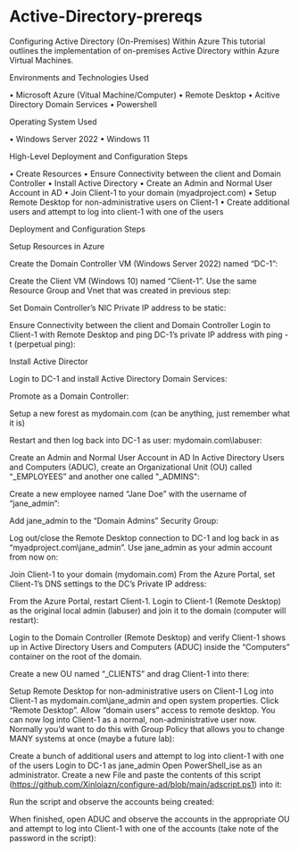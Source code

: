 # Active-Directory-prereqs



Configuring Active Directory (On-Premises)       Within Azure
This tutorial outlines the implementation of on-premises Active Directory within Azure Virtual Machines.

Environments and Technologies Used

•	Microsoft Azure (Vitual Machine/Computer)
•	Remote Desktop
•	Acitive Directory Domain Services
•	Powershell


Operating System Used

•	Windows Server 2022
•	Windows  11


High-Level Deployment and Configuration Steps

•	Create Resources
•	Ensure Connectivity between the client and Domain Controller
•	Install Active Directory
•	Create an Admin and Normal User Account in AD
•	Join Client-1 to your domain (myadproject.com)
•	Setup Remote Desktop for non-administrative users on Client-1
•	Create additional users and attempt to log into client-1 with one of the users


Deployment and Configuration Steps


Setup Resources in Azure

Create the Domain Controller VM (Windows Server 2022) named “DC-1”:




























Create the Client VM (Windows 10) named “Client-1”. Use the same Resource Group and Vnet that was created in previous step:


Set Domain Controller’s NIC Private IP address to be static:



















Ensure Connectivity between the client and Domain Controller
Login to Client-1 with Remote Desktop and ping DC-1’s private IP address with ping -t (perpetual ping):














Install Active Director

Login to DC-1 and install Active Directory Domain Services:

Promote as a Domain Controller:



Setup a new forest as mydomain.com (can be anything, just remember what it is)

 

Restart and then log back into DC-1 as user: mydomain.com\labuser:

























Create an Admin and Normal User Account in AD
In Active Directory Users and Computers (ADUC), create an Organizational Unit (OU) called “_EMPLOYEES” and another one called "_ADMINS":






















Create a new employee named “Jane Doe” with the username of “jane_admin”:

























Add jane_admin to the “Domain Admins” Security Group:





















Log out/close the Remote Desktop connection to DC-1 and log back in as “myadproject.com\jane_admin”. Use jane_admin as your admin account from now on:

























Join Client-1 to your domain (mydomain.com)
From the Azure Portal, set Client-1’s DNS settings to the DC’s Private IP address:

















From the Azure Portal, restart Client-1.
Login to Client-1 (Remote Desktop) as the original local admin (labuser) and join it to the domain (computer will restart):

























Login to the Domain Controller (Remote Desktop) and verify Client-1 shows up in Active Directory Users and Computers (ADUC) inside the “Computers” container on the root of the domain.

Create a new OU named “_CLIENTS” and drag Client-1 into there:


















Setup Remote Desktop for non-administrative users on Client-1
Log into Client-1 as mydomain.com\jane_admin and open system properties.
Click “Remote Desktop”.
Allow “domain users” access to remote desktop.
You can now log into Client-1 as a normal, non-administrative user now.
Normally you’d want to do this with Group Policy that allows you to change MANY systems at once (maybe a future lab):




















Create a bunch of additional users and attempt to log into client-1 with one of the users
Login to DC-1 as jane_admin
Open PowerShell_ise as an administrator.
Create a new File and paste the contents of this script (https://github.com/Xinloiazn/configure-ad/blob/main/adscript.ps1) into it:




















Run the script and observe the accounts being created:






















When finished, open ADUC and observe the accounts in the appropriate OU and attempt to log into Client-1 with one of the accounts (take note of the password in the script):














